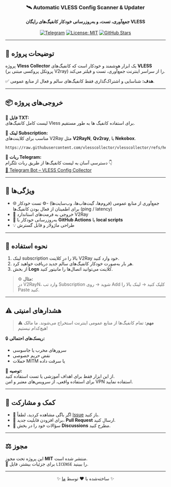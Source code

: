 <div align="center">


### 🛰️ **Automatic VLESS Config Scanner & Updater**

#### جمع‌آوری، تست، و به‌روزرسانی خودکار کانفیگ‌های رایگان VLESS

[![Telegram](https://img.shields.io/badge/Telegram%20Bot-Join%20Now-blue?logo=telegram&style=for-the-badge)](https://t.me/vlessconfigcollectorbot)
[![License: MIT](https://img.shields.io/badge/License-MIT-green.svg?style=for-the-badge)](LICENSE)
[![GitHub Stars](https://img.shields.io/github/stars/vlesscollector/vlesscollector?style=for-the-badge)](https://github.com/vlesscollector/vlesscollector/stargazers)

</div>

---

## 📖 توضیحات پروژه

پروژه **Vless Collector** یک ابزار هوشمند و خودکار است که کانفیگ‌های **VLESS** (پروتکل پروکسی مبتنی بر V2ray) را از سراسر اینترنت جمع‌آوری، تست و فیلتر می‌کند.  

✅ **هدف:** شناسایی و اشتراک‌گذاری فقط کانفیگ‌های سالم و فعال از منابع عمومی.

---

## 📦 خروجی‌های پروژه

🧾 **فایل TXT:**  
  لیست کامل کانفیگ‌های Vless برای استفاده کانفیگ ها به طور مستقیم.
  
🔗 **لینک Subscription:**  
  مناسب برای کلاینت‌های V2Ray مثل **V2RayN**, **Qv2ray**, یا **Nekobox**.  

```
https://raw.githubusercontent.com/vlesscollector/vlesscollector/refs/heads/main/vless_configs.txt
```

🤖 **ربات Telegram:**  
دسترسی آسان به لیست کانفیگ‌ها از طریق ربات تلگرام 👇  
[🔹 Telegram Bot – VLESS Config Collector](https://t.me/vlessconfigcollectorbot)

---

## 🧠 ویژگی‌ها

- 🌐 جمع‌آوری از منابع عمومی (فروم‌ها، گیت‌هاب‌ها، وب‌سایت‌ها)
-⚙️ تست خودکار برای اطمینان از فعال بودن کانفیگ‌ها (ping / latency)
- 🧩 خروجی به فرمت‌های استاندارد V2Ray
- 🔁 به‌روزرسانی خودکار با **GitHub Actions** یا **local scripts**
- 💡 طراحی ماژولار و قابل گسترش

---

## 🚀 نحوه استفاده

1. لینک subscription بالا را در کلاینت V2Ray خود وارد کنید.  
2. هر بار به‌صورت خودکار کانفیگ‌های سالم جدید دریافت خواهید کرد.  
3. از بخش **Logs** کلاینت می‌توانید اتصال‌ها را مانیتور کنید.

> ⚙️ **مثال:**  
> در V2RayN، وارد تب Subscription شوید → روی Add کلیک کنید → لینک بالا را Paste کنید.

---

## ⚠️ هشدارهای امنیتی

> ⚠️ **مهم:** تمام کانفیگ‌ها از منابع عمومی اینترنت استخراج می‌شوند. ما مالک هیچ‌کدام نیستیم!

🔒 **ریسک‌های احتمالی:**
- سرورهای مخرب یا جاسوسی  
- نقض حریم خصوصی  
- حملات MITM یا سرقت داده  

🚫 **توصیه:**  
از این ابزار فقط برای اهداف آموزشی یا تست استفاده کنید.  
برای استفاده واقعی، از سرویس‌های معتبر و امن VPN استفاده نمایید.

---

## 🤝 کمک و مشارکت

- 🐞 اگر باگی مشاهده کردید، لطفاً [Issue](https://github.com/vlesscollector/vlesscollector/issues) باز کنید.  
- 🧩 برای افزودن قابلیت جدید، **Pull Request** ارسال کنید.  
- 💬 سؤالات خود را در بخش **Discussions** مطرح کنید.

---

## ⚖️ مجوز

این پروژه تحت مجوز **MIT** منتشر شده است.  
📄 برای جزئیات بیشتر، فایل `LICENSE` را ببینید.

---

<div align="center">

✨ ساخته‌شده با ❤️ توسط [ما](https://github.com/vlesscollector) ✨  

</div>
